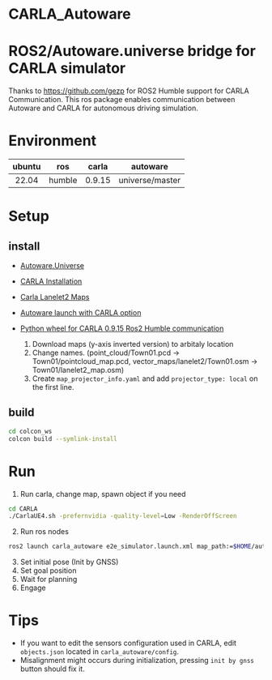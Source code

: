 # CARLA_Autoware

# ROS2/Autoware.universe bridge for CARLA simulator

Thanks to <https://github.com/gezp> for ROS2 Humble support for CARLA Communication.
This ros package enables communication between Autoware and CARLA for autonomous driving simulation.

# Environment

| ubuntu |  ros   | carla  |    autoware     |
| :----: | :----: | :----: | :-------------: |
| 22.04  | humble | 0.9.15 | universe/master |

# Setup

## install

- [Autoware.Universe](https://autowarefoundation.github.io/autoware-documentation/galactic/installation/autoware/source-installation/)
- [CARLA Installation](https://carla.readthedocs.io/en/latest/start_quickstart/)
- [Carla Lanelet2 Maps](https://bitbucket.org/carla-simulator/autoware-contents/src/master/maps/)
- [Autoware launch with CARLA option](https://github.com/mraditya01/autoware_launch)
- [Python wheel for CARLA 0.9.15 Ros2 Humble communication](https://github.com/gezp/carla_ros/releases/tag/carla-0.9.15-ubuntu-22.04)

  1. Download maps (y-axis inverted version) to arbitaly location
  2. Change names. (point_cloud/Town01.pcd -> Town01/pointcloud_map.pcd, vector_maps/lanelet2/Town01.osm -> Town01/lanelet2_map.osm)
  3. Create `map_projector_info.yaml` and add `projector_type: local` on the first line.

## build

```bash
cd colcon_ws
colcon build --symlink-install
```

# Run

1. Run carla, change map, spawn object if you need

```bash
cd CARLA
./CarlaUE4.sh -prefernvidia -quality-level=Low -RenderOffScreen
```

2. Run ros nodes

```bash
ros2 launch carla_autoware e2e_simulator.launch.xml map_path:=$HOME/autoware_map/carla_town_01 vehicle_model:=sample_vehicle sensor_model:=awsim_sensor_kit simulator_type:=carla
```

3. Set initial pose (Init by GNSS)
4. Set goal position
5. Wait for planning
6. Engage

# Tips

- If you want to edit the sensors configuration used in CARLA, edit `objects.json` located in `carla_autoware/config`.
- Misalignment might occurs during initialization, pressing `init by gnss` button should fix it.
